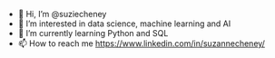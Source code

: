 - 👋 Hi, I’m @suziecheney
- 👀 I’m interested in data science, machine learning and AI
- 🌱 I’m currently learning Python and SQL
- 📫 How to reach me https://www.linkedin.com/in/suzannecheney/
